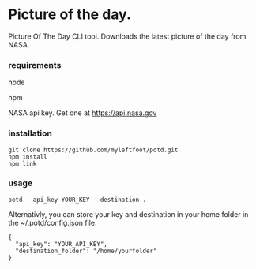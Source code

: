 # Picture of the day.
Picture Of The Day CLI tool. Downloads the latest picture of the day from NASA.

### requirements
node

npm

NASA api key. Get one at https://api.nasa.gov

### installation
```
git clone https://github.com/myleftfoot/potd.git
npm install
npm link
```

### usage
`potd --api_key YOUR_KEY --destination .`

Alternativly, you can store your key and destination in your home folder in the ~/.potd/config.json file.
```
{
  "api_key": "YOUR_API_KEY",
  "destination_folder": "/home/yourfolder"
}
```
